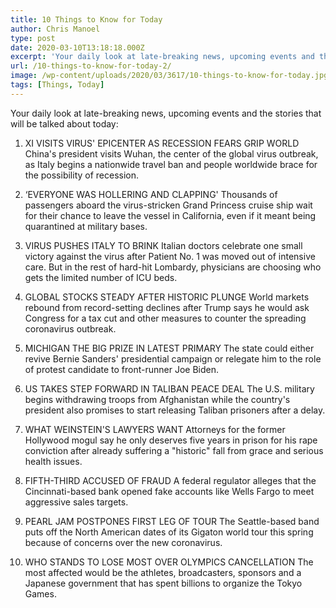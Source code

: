 ```yaml
---
title: 10 Things to Know for Today
author: Chris Manoel
type: post
date: 2020-03-10T13:18:18.000Z
excerpt: 'Your daily look at late-breaking news, upcoming events and the stories that will be talked about today:1. XI VISITS VIRUS'' EPICENTER AS RECESSION FEARS GRIP WORLD China''s president visits Wuhan, the center of the global virus outbreak, as Italy begins a nationwide travel ban and people worldwide brace for the possibility of recession. 2. ‘EVERYONE&hellip;'
url: /10-things-to-know-for-today-2/
image: /wp-content/uploads/2020/03/3617/10-things-to-know-for-today.jpg
tags: [Things, Today]
---
```


Your daily look at late-breaking news, upcoming events and the stories that will be talked about today:

1.  XI VISITS VIRUS' EPICENTER AS RECESSION FEARS GRIP WORLD China's president visits Wuhan, the center of the global virus outbreak, as Italy begins a nationwide travel ban and people worldwide brace for the possibility of recession.


2.  ‘EVERYONE WAS HOLLERING AND CLAPPING' Thousands of passengers aboard the virus-stricken Grand Princess cruise ship wait for their chance to leave the vessel in California, even if it meant being quarantined at military bases.


3.  VIRUS PUSHES ITALY TO BRINK Italian doctors celebrate one small victory against the virus after Patient No. 1 was moved out of intensive care. But in the rest of hard-hit Lombardy, physicians are choosing who gets the limited number of ICU beds.


4.  GLOBAL STOCKS STEADY AFTER HISTORIC PLUNGE World markets rebound from record-setting declines after Trump says he would ask Congress for a tax cut and other measures to counter the spreading coronavirus outbreak.


5.  MICHIGAN THE BIG PRIZE IN LATEST PRIMARY The state could either revive Bernie Sanders' presidential campaign or relegate him to the role of protest candidate to front-runner Joe Biden.


6.  US TAKES STEP FORWARD IN TALIBAN PEACE DEAL The U.S. military begins withdrawing troops from Afghanistan while the country's president also promises to start releasing Taliban prisoners after a delay.


7.  WHAT WEINSTEIN'S LAWYERS WANT Attorneys for the former Hollywood mogul say he only deserves five years in prison for his rape conviction after already suffering a "historic" fall from grace and serious health issues.


8.  FIFTH-THIRD ACCUSED OF FRAUD A federal regulator alleges that the Cincinnati-based bank opened fake accounts like Wells Fargo to meet aggressive sales targets.


9.  PEARL JAM POSTPONES FIRST LEG OF TOUR The Seattle-based band puts off the North American dates of its Gigaton world tour this spring because of concerns over the new coronavirus.


10. WHO STANDS TO LOSE MOST OVER OLYMPICS CANCELLATION The most affected would be the athletes, broadcasters, sponsors and a Japanese government that has spent billions to organize the Tokyo Games.
